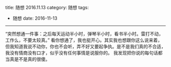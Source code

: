 title: 随想 2016.11.13
category: 随想
tags:
  - 随想
date: 2016-11-13
---

“突然想通一件事：之后每天运动半小时，弹琴半小时，看书半小时。雷打不动，工作么，不要太较真。”
看你想通了，我也挺开心。其实我也想跟你这么说来着，但我知道我说不动你，你也不会听，弄不好又要起争执。是不是我们真的不合适，我没有情商没有口才，似乎没有任何事情是说服你的。
我发现把你说的每句话都当真是不是真的很傻。
